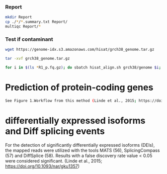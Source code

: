 
### Report
```bash
mkdir Report
cp ./*/*.summary.txt Report/
multiqc Report/*
```

### Test if contaminant
```bash
wget https://genome-idx.s3.amazonaws.com/hisat/grch38_genome.tar.gz

tar -xvf grch38_genome.tar.gz

for i in $(ls *R1_p.fq.gz); do sbatch hisat_align.sh grch38/genome $i; done

```

# Prediction of protein-coding genes
```bash
See Figure 1.Workflow from this method (Linde et al., 2015; https://doi.org/10.1093/nar/gku1357)
```

# differentially expressed isoforms and Diff splicing events
For the detection of significantly differentially expressed isoforms (DEIs), the mapped reads were utilized with the tools MATS (56), SplicingCompass (57) and DiffSplice (58). Results with a false discovery rate value < 0.05 were considered significant.  (Linde et al., 2015; https://doi.org/10.1093/nar/gku1357)
